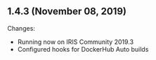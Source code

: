 ## 1.4.3 (November 08, 2019)

Changes:
- Running now on IRIS Community 2019.3
- Configured hooks for DockerHub Auto builds
